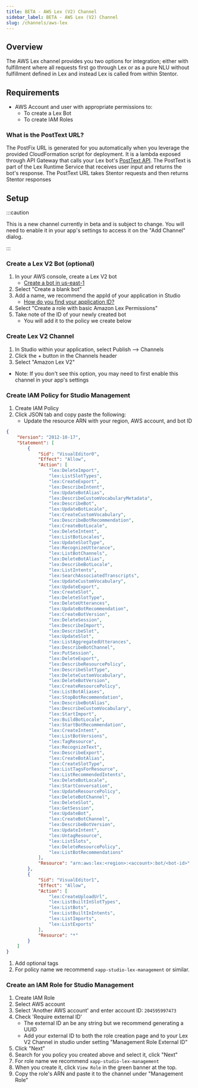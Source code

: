```yaml
---
title: BETA - AWS Lex (V2) Channel
sidebar_label: BETA - AWS Lex (V2) Channel
slug: /channels/aws-lex
---
```


## Overview

The AWS Lex channel provides you two options for integration; either with fulfillment where all requests first go through Lex or as a pure NLU without fulfillment defined in Lex and instead Lex is called from within Stentor.

## Requirements

- AWS Account and user with appropriate permissions to:
  - To create a Lex Bot
  - To create IAM Roles

### What is the PostText URL?

The PostFix URL is generated for you automatically when you leverage the provided CloudFormation script for deployment. It is a lambda exposed through API Gateway that calls your Lex bot's [PostText API](https://docs.aws.amazon.com/lex/latest/dg/API_runtime_PostText.html). The PostText is part of the Lex Runtime Service that receives user input and returns the bot's response. The PostText URL takes Stentor requests and then returns Stentor responses

## Setup

:::caution

This is a new channel currently in beta and is subject to change.  You will need to enable it in your app's settings to access it on the "Add Channel" dialog.

:::

### Create a Lex V2 Bot (optional)

1. In your AWS console, create a Lex V2 bot
   - [Create a bot in us-east-1](https://us-east-1.console.aws.amazon.com/lexv2/home?region=us-east-1#createBot)
1. Select "Create a blank bot"
1. Add a name, we recommend the appId of your application in Studio
   - [How do you find your application ID?](/docs/development/development-faqs#how-do-i-find-my-application-id)
1. Select "Create a role with basic Amazon Lex Permissions"
1. Take note of the ID of your newly created bot
   - You will add it to the policy we create below

### Create Lex V2 Channel

1. In Studio within your application, select Publish --> Channels
1. Click the + button in the Channels header
1. Select "Amazon Lex V2"
  * Note: If you don't see this option, you may need to first enable this channel in your app's settings

### Create IAM Policy for Studio Management

1. Create IAM Policy
1. Click JSON tab and copy paste the following:
   - Update the resource ARN with your region, AWS account, and bot ID

```json
{
    "Version": "2012-10-17",
    "Statement": [
        {
            "Sid": "VisualEditor0",
            "Effect": "Allow",
            "Action": [
                "lex:DeleteImport",
                "lex:ListSlotTypes",
                "lex:CreateExport",
                "lex:DescribeIntent",
                "lex:UpdateBotAlias",
                "lex:DescribeCustomVocabularyMetadata",
                "lex:DescribeBot",
                "lex:UpdateBotLocale",
                "lex:CreateCustomVocabulary",
                "lex:DescribeBotRecommendation",
                "lex:CreateBotLocale",
                "lex:DeleteIntent",
                "lex:ListBotLocales",
                "lex:UpdateSlotType",
                "lex:RecognizeUtterance",
                "lex:ListBotChannels",
                "lex:DeleteBotAlias",
                "lex:DescribeBotLocale",
                "lex:ListIntents",
                "lex:SearchAssociatedTranscripts",
                "lex:UpdateCustomVocabulary",
                "lex:UpdateExport",
                "lex:CreateSlot",
                "lex:DeleteSlotType",
                "lex:DeleteUtterances",
                "lex:UpdateBotRecommendation",
                "lex:CreateBotVersion",
                "lex:DeleteSession",
                "lex:DescribeImport",
                "lex:DescribeSlot",
                "lex:UpdateSlot",
                "lex:ListAggregatedUtterances",
                "lex:DescribeBotChannel",
                "lex:PutSession",
                "lex:DeleteExport",
                "lex:DescribeResourcePolicy",
                "lex:DescribeSlotType",
                "lex:DeleteCustomVocabulary",
                "lex:DeleteBotVersion",
                "lex:CreateResourcePolicy",
                "lex:ListBotAliases",
                "lex:StopBotRecommendation",
                "lex:DescribeBotAlias",
                "lex:DescribeCustomVocabulary",
                "lex:StartImport",
                "lex:BuildBotLocale",
                "lex:StartBotRecommendation",
                "lex:CreateIntent",
                "lex:ListBotVersions",
                "lex:TagResource",
                "lex:RecognizeText",
                "lex:DescribeExport",
                "lex:CreateBotAlias",
                "lex:CreateSlotType",
                "lex:ListTagsForResource",
                "lex:ListRecommendedIntents",
                "lex:DeleteBotLocale",
                "lex:StartConversation",
                "lex:UpdateResourcePolicy",
                "lex:DeleteBotChannel",
                "lex:DeleteSlot",
                "lex:GetSession",
                "lex:UpdateBot",
                "lex:CreateBotChannel",
                "lex:DescribeBotVersion",
                "lex:UpdateIntent",
                "lex:UntagResource",
                "lex:ListSlots",
                "lex:DeleteResourcePolicy",
                "lex:ListBotRecommendations"
            ],
            "Resource": "arn:aws:lex:<region>:<account>:bot/<bot-id>"
        },
        {
            "Sid": "VisualEditor1",
            "Effect": "Allow",
            "Action": [
                "lex:CreateUploadUrl",
                "lex:ListBuiltInSlotTypes",
                "lex:ListBots",
                "lex:ListBuiltInIntents",
                "lex:ListImports",
                "lex:ListExports"
            ],
            "Resource": "*"
        }
    ]
}
```

1. Add optional tags
1. For policy name we recommend `xapp-studio-lex-management` or similar.

### Create an IAM Role for Studio Management

1. Create IAM Role
1. Select AWS account
1. Select 'Another AWS account' and enter account ID: `204595997473`
1. Check 'Require external ID'
    * The external ID an be any string but we recommend generating a UUID
    * Add your external ID to both the role creation page and to your Lex V2 Channel in studio under setting "Management Role External ID"
1. Click "Next"
1. Search for you policy you created above and select it, click "Next"
1. For role name we recommend `xapp-studio-lex-management`
1. When you create it, click `View Role` in the green banner at the top.
1. Copy the role's ARN and paste it to the channel under "Management Role"
